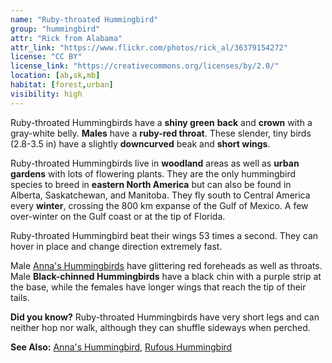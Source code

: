 ```yaml
---
name: "Ruby-throated Hummingbird"
group: "hummingbird"
attr: "Rick from Alabama"
attr_link: "https://www.flickr.com/photos/rick_al/36379154272"
license: "CC BY"
license_link: "https://creativecommons.org/licenses/by/2.0/"
location: [ab,sk,mb]
habitat: [forest,urban]
visibility: high
---
```

Ruby-throated Hummingbirds have a **shiny green** **back** and **crown** with a gray-white belly. **Males** have a **ruby-red throat**. These slender, tiny birds (2.8-3.5 in) have a slightly **downcurved** beak and **short wings**.

Ruby-throated Hummingbirds live in **woodland** areas as well as **urban gardens** with lots of flowering plants. They are the only hummingbird species to breed in **eastern North America** but can also be found in Alberta, Saskatchewan, and Manitoba. They fly south to Central America every **winter**, crossing the 800 km expanse of the Gulf of Mexico. A few over-winter on the Gulf coast or at the tip of Florida.

Ruby-throated Hummingbird beat their wings 53 times a second. They can hover in place and change direction extremely fast.

Male [Anna's Hummingbirds](/birds/annas) have glittering red foreheads as well as throats. Male **Black-chinned Hummingbirds** have a black chin with a purple strip at the base, while the females have longer wings that reach the tip of their tails.

**Did you know?** Ruby-throated Hummingbirds have very short legs and can neither hop nor walk, although they can shuffle sideways when perched.

<!-- generated, do not edit -->
**See Also:**
[Anna's Hummingbird](/birds/annas),
[Rufous Hummingbird](/birds/rufhum)
